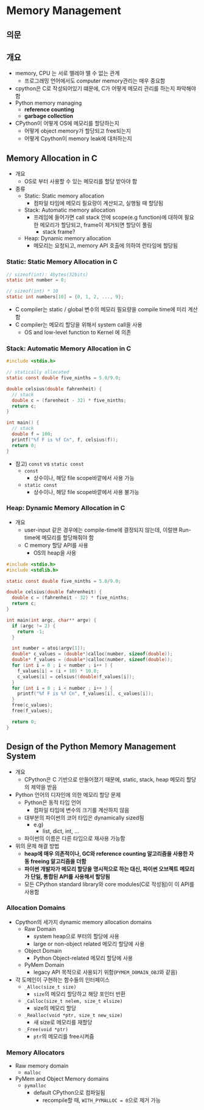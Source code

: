 # Memory Management

## 의문

## 개요

- memory, CPU 는 서로 뗄레야 뗄 수 없는 관계
  - 프로그래밍 언어에서도 computer memory관리는 매우 중요함
- cpython은 C로 작성되어있기 떄문에, C가 어떻게 메모리 관리를 하는지 파악해야 함
- Python memory managing
  - **reference counting**
  - **garbage collection**
- CPython이 어떻게 OS에 메모리를 할당하는지
  - 어떻게 object memory가 할당되고 free되는지
  - 어떻게 Cpython이 memory leak에 대처하는지

## Memory Allocation in C

- 개요
  - OS로 부터 사용할 수 있는 메모리를 할당 받아야 함
- 종류
  - Static: Static memory allocation
    - 컴파일 타임에 메모리 필요량이 계산되고, 실행될 때 할당됨
  - Stack: Automatic memory allocation
    - 프레임에 들어가면 call stack 안에 scope(e.g function)에 대하여 필요한 메모리가 할당되고, frame이 제거되면 할당이 풀림
      - stack frame?
  - Heap: Dynamic memory allocation
    - 메모리는 요청되고, memory API 호출에 의하여 런타임에 할당됨

### Static: Static Memory Allocation in C

```c
// sizeof(int): 4bytes(32bits)
static int number = 0;

// sizeof(int) * 10
static int numbers[10] = {0, 1, 2, ..., 9};
```

- C compiler는 static / global 변수의 메모리 필요량을 compile time에 미리 계산함
- C compiler는 메모리 할당을 위해서 system call을 사용
  - OS and low-level function to Kernel 에 의존

### Stack: Automatic Memory Allocation in C

```c
#include <stdio.h>

// statically allocated
static const double five_ninths = 5.0/9.0;

double celsius(double fahrenheit) {
  // stack
  double c = (farenheit - 32) * five_ninths;
  return c;
}

int main() {
  // stack
  double f = 100;
  printf("%f F is %f Cn", f, celsius(f));
  return 0;
}
```

- 참고) `const` vs `static const`
  - `const`
    - 상수이나, 해당 file scope바깥에서 사용 가능
  - `static const`
    - 상수이나, 해당 file scope바깥에서 사용 불가능

### Heap: Dynamic Memory Allocation in C

- 개요
  - user-input 같은 경우에는 compile-time에 결정되지 않는데, 이럴땐 Run-time에 메모리를 할당해줘야 함
  - C memory 할당 API를 사용
    - OS의 heap을 사용

```c
#include <stdio.h>
#include <stdlib.h>

static const double five_ninths = 5.0/9.0;

double celsius(double fahrenheit) {
  double c = (fahrenheit - 32) * five_ninths;
  return c;
}

int main(int argc, char** argv) {
  if (argc != 2) {
    return -1;
  }

  int number = atoi(argv[1]);
  double* c_values = (double*)calloc(number, sizeof(double));
  double* f_values = (double*)calloc(number, sizeof(double));
  for (int i = 0 ; i < number ; i++ ) {
    f_values[i] = (i + 10) * 10.0;
    c_values[i] = celsius((double)f_values[i]);
  }
  for (int i = 0 ; i < number ; i++ ) {
    printf("%f F is %f Cn", f_values[i], c_values[i]);
  }
  free(c_values);
  free(f_values);

  return 0;
}
```

## Design of the Python Memory Management System

- 개요
  - CPython은 C 기반으로 만들어졌기 때문에, static, stack, heap 메모리 할당의 제약을 받음
- Python 언어의 디자인에 의한 메모리 할당 문제
  - Python은 동적 타입 언어
    - 컴파일 타임에 변수의 크기를 계산하지 않음
  - 대부분의 파이썬의 코어 타입은 dynamically sized됨
    - e.g)
      - list, dict, int, ...
  - 파이썬의 이름은 다른 타입으로 재사용 가능함
- 위의 문제 해결 방법
  - **heap에 매우 의존적이나, GC와 reference counting 알고리즘을 사용한 자동 freeing 알고리즘을 더함**
  - **파이썬 개발자가 메모리 할당을 명시적으로 하는 대신, 파이썬 오브젝트 메모리가 단일, 통합된 API를 사용해서 할당됨**
  - 모든 CPython standard library와 core modules(C로 작성됨)이 이 API를 사용함

### Allocation Domains

- Cpython의 세가지 dynamic memory allocation domains
  - Raw Domain
    - system heap으로 부터의 할당에 사용
    - large or non-object related 메모리 할당에 사용
  - Object Domain
    - Python Object-related 메모리 할당에 사용
  - PyMem Domain
    - legacy API 목적으로 사용되기 위함(`PYMEM_DOMAIN_OBJ`와 같음)
- 각 도메인이 구현하는 함수들의 인터페이스
  - `_Alloc(size_t size)`
    - `size`의 메모리 할당하고 해당 포인터 반환
  - `_Calloc(size_t nelem, size_t elsize)`
    - size의 메모리 할당
  - `_Realloc(void *ptr, size_t new_size)`
    - 새 size로 메모리를 재할당
  - `_Free(void *ptr)`
    - `ptr`의 메모리를 free시켜줌

### Memory Allocators

- Raw memory domain
  - `malloc`
- PyMem and Object Memory domains
  - `pymalloc`
    - default CPython으로 컴파일됨
      - recompile할 때, `WITH_PYMALLOC = 0`으로 제거 가능
